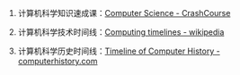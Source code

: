 1. 计算机科学知识速成课：[Computer Science - CrashCourse](https://www.youtube.com/watch?v=tpIctyqH29Q&list=PL8dPuuaLjXtNlUrzyH5r6jN9ulIgZBpdo)

2. 计算机科学技术时间线：[Computing timelines - wikipedia](https://en.wikipedia.org/wiki/Category:Computing_timelines)

3. 计算机科学历史时间线：[Timeline of Computer History - computerhistory.com](http://www.computerhistory.org/timeline/software-languages/)
